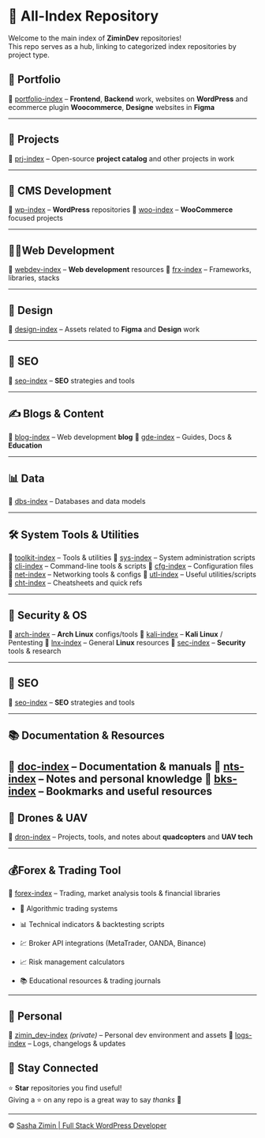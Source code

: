 # 📂 All-Index Repository  

Welcome to the main index of **ZiminDev** repositories!  
This repo serves as a hub, linking to categorized index repositories by project type.

## 💼 Portfolio

🔗 [portfolio-index](https://github.com/zimindev/portfolio-index) – **Frontend**, **Backend** work, websites on **WordPress** and ecommerce plugin **Woocommerce**, **Designe** websites in **Figma**

---

## 🔨 Projects

🔗 [prj-index](https://github.com/zimindev/prj-index) – Open-source **project catalog** and other projects in work

---

## 🧩 CMS Development

🔗 [wp-index](https://github.com/zimindev/wp-index) – **WordPress** repositories
🔗 [woo-index](https://github.com/zimindev/woo-index) – **WooCommerce** focused projects

---

## 👨‍💻Web Development

🔗 [webdev-index](https://github.com/zimindev/webdev-index) – **Web development** resources
🔗 [frx-index](https://github.com/zimindev/frx-index) – Frameworks, libraries, stacks
  
---

## 🎨 Design

🔗 [design-index](https://github.com/zimindev/design-index) – Assets related to **Figma** and **Design** work

---

## 🔎 SEO

🔗 [seo-index](https://github.com/zimindev/seo-index) – **SEO** strategies and tools

---

## ✍️ Blogs & Content

🔗 [blog-index](https://github.com/zimindev/blog-index) – Web development **blog**
🔗 [gde-index](https://github.com/zimindev/gde-index) – Guides, Docs & **Education**

---

## 📊 Data

🔗 [dbs-index](https://github.com/zimindev/dbs-index) – Databases and data models

---

## 🛠️ System Tools & Utilities

🔗 [toolkit-index](https://github.com/zimindev/toolkit-index) – Tools & utilities
🔗 [sys-index](https://github.com/zimindev/sys-index) – System administration scripts
🔗 [cli-index](https://github.com/zimindev/cli-index) – Command-line tools & scripts
🔗 [cfg-index](https://github.com/zimindev/cfg-index) – Configuration files
🔗 [net-index](https://github.com/zimindev/net-index) – Networking tools & configs
🔗 [utl-index](https://github.com/zimindev/utl-index) – Useful utilities/scripts
🔗 [cht-index](https://github.com/zimindev/cht-index) – Cheatsheets and quick refs

---

## 🔐 Security & OS

🔗 [arch-index](https://github.com/zimindev/arch-index) – **Arch Linux** configs/tools
🔗 [kali-index](https://github.com/zimindev/kali-index) – **Kali Linux** / Pentesting
🔗 [lnx-index](https://github.com/zimindev/lnx-index) – General **Linux** resources
🔗 [sec-index](https://github.com/zimindev/sec-index) – **Security** tools & research

---

## 🔎 SEO

🔗 [seo-index](https://github.com/zimindev/seo-index) – **SEO** strategies and tools

---

## 📚 Documentation & Resources

🔗 [doc-index](https://github.com/zimindev/doc-index) – Documentation & manuals
🔗 [nts-index](https://github.com/zimindev/nts-index) – Notes and personal knowledge
🔗 [bks-index](https://github.com/zimindev/bks-index) – Bookmarks and useful resources
---

## 🚁 Drones & UAV

🔗 [dron-index](https://github.com/zimindev/dron-index) – Projects, tools, and notes about **quadcopters** and **UAV tech**

---

## 💰Forex & Trading Tool

🔗 [forex-index](https://github.com/zimindev/forex-index) – Trading, market analysis tools & financial libraries

 + 🤖 Algorithmic trading systems

 + 📊 Technical indicators & backtesting scripts

 + 💹 Broker API integrations (MetaTrader, OANDA, Binance)

 + 📈 Risk management calculators

 + 📚 Educational resources & trading journals

---

## 🔐 Personal

🔗 [zimin_dev-index](https://github.com/zimindev/zimin_dev-index) *(private)* – Personal dev environment and assets
🔗 [logs-index](https://github.com/zimindev/logs-index) – Logs, changelogs & updates

## 🌟 **Stay Connected** 

⭐ **Star** repositories you find useful!  
Giving a ⭐ on any repo is a great way to say *thanks* 💙

---

© [Sasha Zimin | Full Stack WordPress Developer](https://github.com/zimindev)
